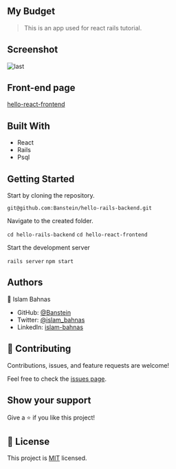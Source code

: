 ## My Budget

> This is an app used for react rails tutorial.

## Screenshot

![last](https://user-images.githubusercontent.com/35707975/183262341-519e4458-6298-45e5-8675-b8c3b2ee5653.png)


## Front-end page

[hello-react-frontend](https://github.com/Banstein/hello-react-frontend)

## Built With

- React
- Rails
- Psql


## Getting Started

Start by cloning the repository.

`git@github.com:Banstein/hello-rails-backend.git`

Navigate to the created folder.

`cd hello-rails-backend`
`cd hello-react-frontend`

Start the development server

`rails server`
`npm start`


## Authors

👤 Islam Bahnas

- GitHub: [@Banstein](https://github.com/Banstein)
- Twitter: [@islam_bahnas](https://twitter.com/islam_bahnas)
- LinkedIn: [islam-bahnas](www.linkedin.com/in/islam-bahnas)

## 🤝 Contributing

Contributions, issues, and feature requests are welcome!

Feel free to check the [issues page](https://github.com/Banstein/hello-rails-backend/issues).

## Show your support

Give a ⭐ if you like this project!

## 📝 License

This project is [MIT](./LICENSE) licensed.

